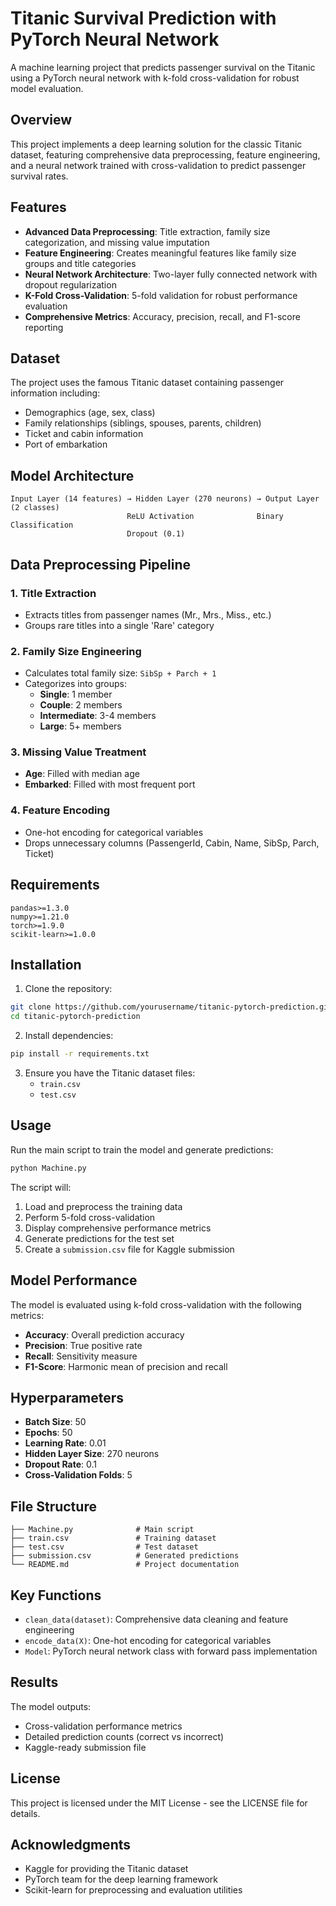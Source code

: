 # Titanic Survival Prediction with PyTorch Neural Network

A machine learning project that predicts passenger survival on the Titanic using a PyTorch neural network with k-fold cross-validation for robust model evaluation.

## Overview

This project implements a deep learning solution for the classic Titanic dataset, featuring comprehensive data preprocessing, feature engineering, and a neural network trained with cross-validation to predict passenger survival rates.

## Features

- **Advanced Data Preprocessing**: Title extraction, family size categorization, and missing value imputation
- **Feature Engineering**: Creates meaningful features like family size groups and title categories
- **Neural Network Architecture**: Two-layer fully connected network with dropout regularization
- **K-Fold Cross-Validation**: 5-fold validation for robust performance evaluation
- **Comprehensive Metrics**: Accuracy, precision, recall, and F1-score reporting

## Dataset

The project uses the famous Titanic dataset containing passenger information including:
- Demographics (age, sex, class)
- Family relationships (siblings, spouses, parents, children)
- Ticket and cabin information
- Port of embarkation

## Model Architecture

```
Input Layer (14 features) → Hidden Layer (270 neurons) → Output Layer (2 classes)
                          ReLU Activation              Binary Classification
                          Dropout (0.1)
```

## Data Preprocessing Pipeline

### 1. Title Extraction
- Extracts titles from passenger names (Mr., Mrs., Miss., etc.)
- Groups rare titles into a single 'Rare' category

### 2. Family Size Engineering
- Calculates total family size: `SibSp + Parch + 1`
- Categorizes into groups:
  - **Single**: 1 member
  - **Couple**: 2 members  
  - **Intermediate**: 3-4 members
  - **Large**: 5+ members

### 3. Missing Value Treatment
- **Age**: Filled with median age
- **Embarked**: Filled with most frequent port

### 4. Feature Encoding
- One-hot encoding for categorical variables
- Drops unnecessary columns (PassengerId, Cabin, Name, SibSp, Parch, Ticket)

## Requirements

```
pandas>=1.3.0
numpy>=1.21.0
torch>=1.9.0
scikit-learn>=1.0.0
```

## Installation

1. Clone the repository:
```bash
git clone https://github.com/yourusername/titanic-pytorch-prediction.git
cd titanic-pytorch-prediction
```

2. Install dependencies:
```bash
pip install -r requirements.txt
```

3. Ensure you have the Titanic dataset files:
   - `train.csv`
   - `test.csv`

## Usage

Run the main script to train the model and generate predictions:

```bash
python Machine.py
```

The script will:
1. Load and preprocess the training data
2. Perform 5-fold cross-validation
3. Display comprehensive performance metrics
4. Generate predictions for the test set
5. Create a `submission.csv` file for Kaggle submission

## Model Performance

The model is evaluated using k-fold cross-validation with the following metrics:
- **Accuracy**: Overall prediction accuracy
- **Precision**: True positive rate
- **Recall**: Sensitivity measure
- **F1-Score**: Harmonic mean of precision and recall

## Hyperparameters

- **Batch Size**: 50
- **Epochs**: 50
- **Learning Rate**: 0.01
- **Hidden Layer Size**: 270 neurons
- **Dropout Rate**: 0.1
- **Cross-Validation Folds**: 5

## File Structure

```
├── Machine.py              # Main script
├── train.csv               # Training dataset
├── test.csv                # Test dataset
├── submission.csv          # Generated predictions
└── README.md               # Project documentation
```

## Key Functions

- `clean_data(dataset)`: Comprehensive data cleaning and feature engineering
- `encode_data(X)`: One-hot encoding for categorical variables
- `Model`: PyTorch neural network class with forward pass implementation

## Results

The model outputs:
- Cross-validation performance metrics
- Detailed prediction counts (correct vs incorrect)
- Kaggle-ready submission file


## License

This project is licensed under the MIT License - see the LICENSE file for details.

## Acknowledgments

- Kaggle for providing the Titanic dataset
- PyTorch team for the deep learning framework
- Scikit-learn for preprocessing and evaluation utilities

